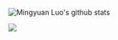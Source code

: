 
![Mingyuan Luo's github stats](https://github-readme-stats.vercel.app/api?username=Lmy0217&show_icons=true&bg_color=30,e96443,904e95&title_color=fff&text_color=fff&hide_border=true&show_icons=true&count_private=true&include_all_commits=true)

![](https://komarev.com/ghpvc/?username=Lmy0217)